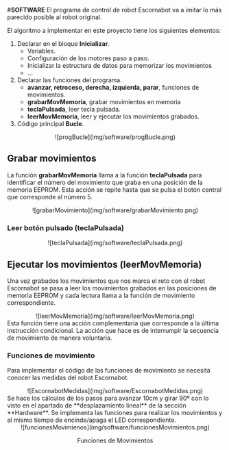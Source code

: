 #**SOFTWARE**
El programa de control de robot Escornabot va a imitar lo más parecido posible al robot original.

El algoritmo a implementar en este proyecto tiene los siguientes elementos:

1. Declarar en el bloque **Inicializar**.
    * Variables.
    * Configuración de los motores paso a paso.
    * Inicializar la estructura de datos para memorizar los movimientos
    * ...
2. Declarar las funciones del programa.
    * **avanzar, retroceso, derecha, izquierda, parar**, funciones de movimientos.
    * **grabarMovMemoria**, grabar movimientos en memoria 
    * **teclaPulsada**, leer tecla pulsada.
    * **leerMovMemoria**, leer y ejecutar los movimientos grabados.
3. Código principal **Bucle**.
<center>
![progBucle](img/software/progBucle.png)

</center>

## **Grabar movimientos**
La función **grabarMovMemoria** llama a la función **teclaPulsada** para identificar el número del movimiento que graba en una posición de la memoria EEPROM. Esta acción se repite hasta que se pulsa el botón central que corresponde al número 5.
<center>
![grabarMovimiento](img/software/grabarMovimiento.png)

</center>

### **Leer botón pulsado (teclaPulsada)**
<center>
![teclaPulsada](img/software/teclaPulsada.png)

</center>

## **Ejecutar los movimientos (leerMovMemoria)**
Una vez grabados los movimientos que nos marca el reto con el robot Escornabot se pasa a leer los movimientos grabados en las posiciones de memoria EEPROM y cada lectura llama a la función de movimiento correspondiente.
<center>
![leerMovMemoria](img/software/leerMovMemoria.png)

</center>
Esta función tiene una acción complementaria que corresponde a la última instrucción condicional. La acción que hace es de interrumpir la secuencia de movimiento de manera voluntaria.

### **Funciones de movimiento**
Para implementar el código de las funciones de movimiento se necesita conocer las medidas del robot Escornabot.
<center>
![EscornabotMedidas](img/software/EscornabotMedidas.png)

</center>
Se hace los cálculos de los pasos para avanzar 10cm y girar 90º con lo visto en el apartado de **desplazamiento lineal** de la sección **Hardware**. Se implementa las funciones para realizar los movimientos y al mismo tiempo de encinde/apaga el LED correspondiente.

<center>
![funcionesMovimienos](img/software/funcionesMovimientos.png)

Funciones de Movimientos
</center>



